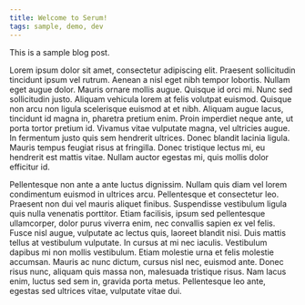 ```yaml
---
title: Welcome to Serum!
tags: sample, demo, dev
---
```


This is a sample blog post.

Lorem ipsum dolor sit amet, consectetur adipiscing elit. Praesent sollicitudin
tincidunt ipsum vel rutrum. Aenean a nisl eget nibh tempor lobortis. Nullam
eget augue dolor. Mauris ornare mollis augue. Quisque id orci mi. Nunc sed
sollicitudin justo. Aliquam vehicula lorem at felis volutpat euismod. Quisque
non arcu non ligula scelerisque euismod at et nibh. Aliquam augue lacus,
tincidunt id magna in, pharetra pretium enim. Proin imperdiet neque ante, ut
porta tortor pretium id. Vivamus vitae vulputate magna, vel ultricies augue.
In fermentum justo quis sem hendrerit ultrices. Donec blandit lacinia ligula.
Mauris tempus feugiat risus at fringilla. Donec tristique lectus mi, eu
hendrerit est mattis vitae. Nullam auctor egestas mi, quis mollis dolor
efficitur id.

Pellentesque non ante a ante luctus dignissim. Nullam quis diam vel lorem
condimentum euismod in ultrices arcu. Pellentesque et consectetur leo. Praesent
non dui vel mauris aliquet finibus. Suspendisse vestibulum ligula quis nulla
venenatis porttitor. Etiam facilisis, ipsum sed pellentesque ullamcorper, dolor
purus viverra enim, nec convallis sapien ex vel felis. Fusce nisl augue,
vulputate ac lectus quis, laoreet blandit nisi. Duis mattis tellus at
vestibulum vulputate. In cursus at mi nec iaculis. Vestibulum dapibus mi non
mollis vestibulum. Etiam molestie urna et felis molestie accumsan. Mauris ac
nunc dictum, cursus nisl nec, euismod ante. Donec risus nunc, aliquam quis
massa non, malesuada tristique risus. Nam lacus enim, luctus sed sem in,
gravida porta metus. Pellentesque leo ante, egestas sed ultrices vitae,
vulputate vitae dui.

